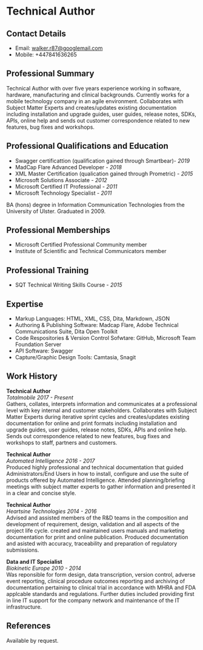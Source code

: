 # Technical Author   

## Contact Details
- Email: walker.r87@googlemail.com
- Mobile: +447841636265

## Professional Summary

Technical Author with over five years experience working in software, hardware, manufacturing and clinical backgrounds.  Currently works for a mobile technology company in an agile environment.  Collaborates with Subject Matter Experts and creates/updates existing documentation including installation and upgrade guides, user guides, release notes, SDKs, APIs, online help and sends out customer correspondence related to new features, bug fixes and workshops.

## Professional Qualifications and Education

- Swagger certificattion (qualification gained through Smartbear)- *2019*
- MadCap Flare Advanced Developer - *2018*
- XML Master Certification (qualication gained through Prometric) - *2015*
- Microsoft Solutions Associate - *2012*
- Microsoft Certified IT Professional - *2011*
- Microsoft Technology Specialist - *2011*

BA (hons) degree in Information Communication Technologies from the University of Ulster.  Graduated in 2009.

## Professional Memberships

- Microsoft Certified Professional Community member
- Institute of Scientific and Technical Communicators member

## Professional Training

- SQT Technical Writing Skills Course - *2015*

## Expertise

- Markup Languages: HTML, XML, CSS, Dita, Markdown, JSON
- Authoring & Publishing Software: Madcap Flare, Adobe Technical Communications Suite, Dita Open Toolkit 
- Code Respositories & Version Control Sofwtare: GitHub, Microsoft Team Foundation Server
- API Software: Swagger
- Capture/Graphic Design Tools: Camtasia, Snagit

## Work History

**Technical Author**<br/>
*Totalmobile 2017 - Present*<br/>
Gathers, collates, interprets information and communicates at a professional level with key internal and customer stakeholders.  Collaborates with Subject Matter Experts during iterative sprint cycles and creates/updates existing documentation for online and print formats including installation and upgrade guides, user guides, release notes, SDKs, APIs and online help. Sends out correspondence related to new features, bug fixes and workshops to staff, partners and customers.

**Technical Author**<br/>
*Automated Intelligence 2016 - 2017*<br/>
Produced highly professional and technical documentation that guided Administrators/End Users in how to install, configure and use the suite of products offered by Automated Intelligence.  Attended planning/briefing meetings with subject matter experts to gather information and presented it in a clear and concise style.

**Technical Author**<br/>
*Heartsine Technologies 2014 - 2016*<br/>
Advised and assisted members of the R&D teams in the composition and development of requirement, design, validation and all aspects of the project life cycle.  created and maintained users manuals and marketing documentation for print and online publication.  Produced documentation and asisted with accuracy, traceability and preparation of regulatory submissions.

**Data and IT Specialist**<br/>
*Biokinetic Europe 2010 - 2014*<br/>
Was reponsible for form design, data transcription, version control, adverse event reporting, clinical procedure outcomes reporting and archiving of documentation pertaining to clinical trial in accordance with MHRA and FDA applcable standards and regulations.  Further duties included providing first in line IT support for the company network and maintenance of the IT infrastructure.

## References

Available by request.
